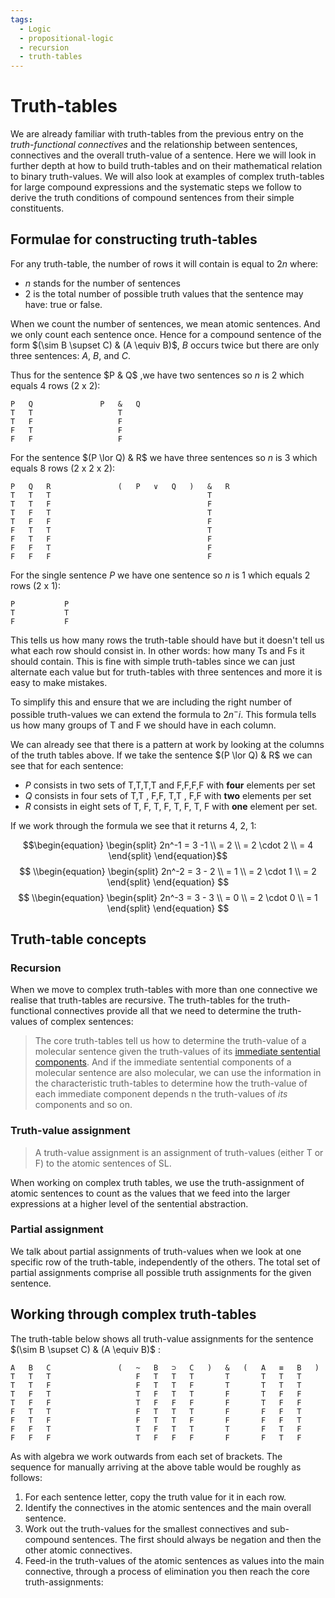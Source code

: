 ```yaml
---
tags:
  - Logic
  - propositional-logic
  - recursion
  - truth-tables
---
```


# Truth-tables

We are already familiar with truth-tables from the previous entry on the *truth-functional connectives* and the relationship between sentences, connectives and the overall truth-value of a sentence. Here we will look in further depth at how to build truth-tables and on their mathematical relation to binary truth-values. We will also look at examples of complex truth-tables for large compound expressions and the systematic steps we follow to derive the truth conditions of compound sentences from their simple constituents.

## Formulae for constructing truth-tables

For any truth-table, the number of rows it will contain is equal to $2n$ where:

* $n$ stands for the number of sentences
* $2$ is the total number of possible truth values that the sentence may have: true or false.

When we count the number of sentences, we mean atomic sentences. And we only count each sentence once. Hence for a compound sentence of the form $(\sim B \supset C) & (A \equiv B)$, $B$ occurs twice but there are only three sentences: $A$, $B$, and $C$.

Thus for the sentence $P & Q$ ,we have two sentences so $n$ is 2 which equals 4 rows (2 x 2):

````
P	Q				P	&	Q	
T	T					T		
T	F					F		
F	T					F		
F	F					F
````

For the sentence $(P \lor Q) & R$ we have three sentences so $n$ is 3 which equals 8 rows (2 x 2 x 2):

````
P	Q	R				(	P	∨	Q	)	&	R	
T	T	T									T		
T	T	F									F		
T	F	T									T		
T	F	F									F		
F	T	T									T		
F	T	F									F		
F	F	T									F		
F	F	F									F
````

For the single sentence $P$ we have one sentence so $n$ is 1 which equals 2 rows (2 x 1):

````
P			P
T			T
F			F
````

This tells us how many rows the truth-table should have but it doesn't tell us what each row should consist in. In other words: how many Ts and Fs it should contain. This is fine with simple truth-tables since we can just alternate each value but for truth-tables with three sentences and more it is easy to make mistakes.

To simplify this and ensure that we are including the right number of possible truth-values we can extend the formula to $2n^-i$. This formula tells us how many groups of T and F we should have in each column.

We can already see that there is a pattern at work by looking at the columns of the truth tables above. If we take the sentence $(P \lor Q) & R$ we can see that for each sentence:

* $P$ consists in two sets of ${\textsf{T,T,T,T}}$ and ${\textsf{F,F,F,F}}$ with **four** elements per set
* $Q$ consists in four sets of ${\textsf{T,T}}$ , ${\textsf{F,F}}$, ${\textsf{T,T}}$ , ${\textsf{F,F}}$ with **two** elements per set
* $R$ consists in eight sets of ${\textsf{T}}$, ${\textsf{F}}$, ${\textsf{T}}$, ${\textsf{F}}$, ${\textsf{T}}$, ${\textsf{F}}$, ${\textsf{T}}$, ${\textsf{F}}$ with **one** element per set.

If we work through the formula we see that it returns 4, 2, 1:

$$\begin{equation} \begin{split} 2n^-1 = 3 -1 \\ = 2 \\ = 2 \cdot 2 \\ = 4 \end{split} \end{equation}$$
$$
\\begin{equation} \begin{split} 2n^-2 = 3 - 2 \\ = 1 \\ = 2 \cdot 1 \\ = 2 \end{split} \end{equation}
$$
$$
\\begin{equation} \begin{split} 2n^-3 = 3 - 3 \\ = 0 \\ = 2 \cdot 0 \\ = 1 \end{split} \end{equation}
$$

## Truth-table concepts

### Recursion

When we move to complex truth-tables with more than one connective we realise that truth-tables are recursive. The truth-tables for the truth-functional connectives provide all that we need to determine the truth-values of complex sentences:

 > 
 > The core truth-tables tell us how to determine the truth-value of a molecular sentence given the truth-values of its [immediate sentential components](Syntax%20of%20sentential%20logic.md). And if the immediate sentential components of a molecular sentence are also molecular, we can use the information in the characteristic truth-tables to determine how the truth-value of each immediate component depends n the truth-values of *its* components and so on.

### Truth-value assignment

 > 
 > A truth-value assignment is an assignment of truth-values (either T or F) to the atomic sentences of SL.

When working on complex truth tables, we use the truth-assignment of atomic sentences to count as the values that we feed into the larger expressions at a higher level of the sentential abstraction.

### Partial assignment

We talk about partial assignments of truth-values when we look at one specific row of the truth-table, independently of the others. The total set of partial assignments comprise all possible truth assignments for the given sentence.

## Working through complex truth-tables

The truth-table below shows all truth-value assignments for the sentence $(\sim B \supset C) & (A \equiv B)$ :

````
A	B	C				(	~	B	⊃	C	)	&	(	A	≡	B	)	
T	T	T					F	T	T	T		T		T	T	T		
T	T	F					F	T	T	F		T		T	T	T		
T	F	T					T	F	T	T		F		T	F	F		
T	F	F					T	F	F	F		F		T	F	F		
F	T	T					F	T	T	T		F		F	F	T		
F	T	F					F	T	T	F		F		F	F	T		
F	F	T					T	F	T	T		T		F	T	F		
F	F	F					T	F	F	F		F		F	T	F
````

As with algebra we work outwards from each set of brackets. The sequence for manually arriving at the above table would be roughly as follows:

1. For each sentence letter, copy the truth value for it in each row.
1. Identify the connectives in the atomic sentences and the main overall sentence.
1. Work out the truth-values for the smallest connectives and sub-compound sentences. The first should always be negation and then the other atomic connectives.
1. Feed-in the truth-values of the atomic sentences as values into the main connective, through a process of elimination you then reach the core truth-assignments:
